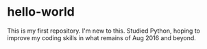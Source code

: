 # hello-world
This is my first repository. 
I'm new to this. Studied Python, hoping to improve my coding skills in what remains of Aug 2016 and beyond. 
